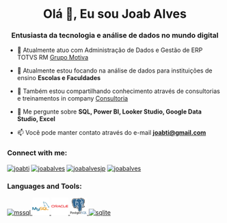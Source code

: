 <h1 align="center">Olá 👋, Eu sou Joab Alves</h1>
<h3 align="center">Entusiasta da tecnologia e análise de dados no mundo digital</h3>

- 🔭 Atualmente atuo com Administração de Dados e Gestão de ERP TOTVS RM [Grupo Motiva](https://colegiomotiva.com.br/)

- 🌱 Atualmente estou focando na análise de dados para instituições de ensino **Escolas e Faculdades**

- 👯 Também estou compartilhando conhecimento através de consultorias e treinamentos in company [Consultoria](https://wa.me/5583988541049)

- 💬 Me pergunte sobre **SQL, Power BI, Looker Studio, Google Data Studio, Excel**

- 📫 Você pode manter contato através do e-mail **joabti@gmail.com**

<h3 align="left">Connect with me:</h3>
<p align="left">
<a href="https://twitter.com/joabti" target="blank"><img align="center" src="https://raw.githubusercontent.com/rahuldkjain/github-profile-readme-generator/master/src/images/icons/Social/twitter.svg" alt="joabti" height="30" width="40" /></a>
<a href="https://linkedin.com/in/joabalves" target="blank"><img align="center" src="https://raw.githubusercontent.com/rahuldkjain/github-profile-readme-generator/master/src/images/icons/Social/linked-in-alt.svg" alt="joabalves" height="30" width="40" /></a>
<a href="https://fb.com/joabalvesjp" target="blank"><img align="center" src="https://raw.githubusercontent.com/rahuldkjain/github-profile-readme-generator/master/src/images/icons/Social/facebook.svg" alt="joabalvesjp" height="30" width="40" /></a>
<a href="https://instagram.com/joabalves" target="blank"><img align="center" src="https://raw.githubusercontent.com/rahuldkjain/github-profile-readme-generator/master/src/images/icons/Social/instagram.svg" alt="joabalves" height="30" width="40" /></a>
</p>

<h3 align="left">Languages and Tools:</h3>
<p align="left"> <a href="https://www.microsoft.com/en-us/sql-server" target="_blank" rel="noreferrer"> <img src="https://www.svgrepo.com/show/303229/microsoft-sql-server-logo.svg" alt="mssql" width="40" height="40"/> </a> <a href="https://www.mysql.com/" target="_blank" rel="noreferrer"> <img src="https://raw.githubusercontent.com/devicons/devicon/master/icons/mysql/mysql-original-wordmark.svg" alt="mysql" width="40" height="40"/> </a> <a href="https://www.oracle.com/" target="_blank" rel="noreferrer"> <img src="https://raw.githubusercontent.com/devicons/devicon/master/icons/oracle/oracle-original.svg" alt="oracle" width="40" height="40"/> </a> <a href="https://www.postgresql.org" target="_blank" rel="noreferrer"> <img src="https://raw.githubusercontent.com/devicons/devicon/master/icons/postgresql/postgresql-original-wordmark.svg" alt="postgresql" width="40" height="40"/> </a> <a href="https://www.sqlite.org/" target="_blank" rel="noreferrer"> <img src="https://www.vectorlogo.zone/logos/sqlite/sqlite-icon.svg" alt="sqlite" width="40" height="40"/> </a> </p>

<!--
**joabalves/joabalves** is a ✨ _special_ ✨ repository because its `README.md` (this file) appears on your GitHub profile.

Here are some ideas to get you started:

- 🔭 I’m currently working on ...
- 🌱 I’m currently learning ...
- 👯 I’m looking to collaborate on ...
- 🤔 I’m looking for help with ...
- 💬 Ask me about ...
- 📫 How to reach me: ...
- 😄 Pronouns: ...
- ⚡ Fun fact: ...
-->
